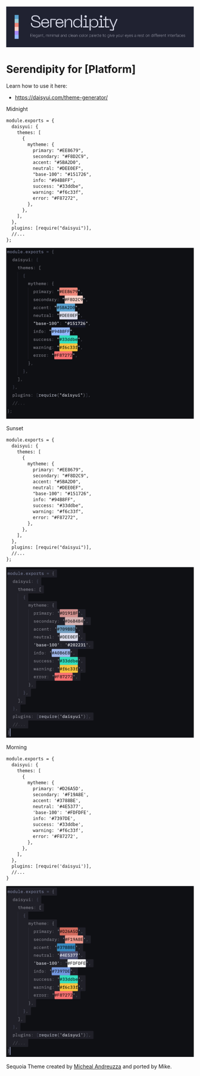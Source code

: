 ![Midnight](https://raw.githubusercontent.com/Serendipity-Theme/assets/main/githubHeader.png)

# Serendipity for [Platform]


Learn how to use it here:

- https://daisyui.com/theme-generator/

Midnight

```
module.exports = {
  daisyui: {
    themes: [
      {
        mytheme: {
          primary: "#EE8679",
          secondary: "#F8D2C9",
          accent: "#5BA2D0",
          neutral: "#DEE0EF",
          "base-100": "#151726",
          info: "#94B8FF",
          success: "#33ddbe",
          warning: "#f6c33f",
          error: "#F87272",
        },
      },
    ],
  },
  plugins: [require("daisyui")],
  //...
};

```
![VS Code](https://github.com/Serendipity-Theme/daisy-ui/blob/main/midnight.png?raw=true)

Sunset
```
module.exports = {
  daisyui: {
    themes: [
      {
        mytheme: {
          primary: "#EE8679",
          secondary: "#F8D2C9",
          accent: "#5BA2D0",
          neutral: "#DEE0EF",
          "base-100": "#151726",
          info: "#94B8FF",
          success: "#33ddbe",
          warning: "#f6c33f",
          error: "#F87272",
        },
      },
    ],
  },
  plugins: [require("daisyui")],
  //...
};
```
![VS Code](https://github.com/Serendipity-Theme/daisy-ui/blob/main/sunset.png?raw=true)

Morning
```
module.exports = {
  daisyui: {
    themes: [
      {
        mytheme: {
          primary: '#D26A5D',
          secondary: '#F19A8E',
          accent: '#3788BE',
          neutral: '#4E5377',
          'base-100': '#FDFDFE',
          info: '#7397DE',
          success: '#33ddbe',
          warning: '#f6c33f',
          error: '#F87272',
        },
      },
    ],
  },
  plugins: [require('daisyui')],
  //...
}
```
![VS Code](https://github.com/Serendipity-Theme/daisy-ui/blob/main/morning.png?raw=true)


Sequoia Theme created by [Micheal Andreuzza](https://github.com/michael-andreuzza) and ported by Mike.

